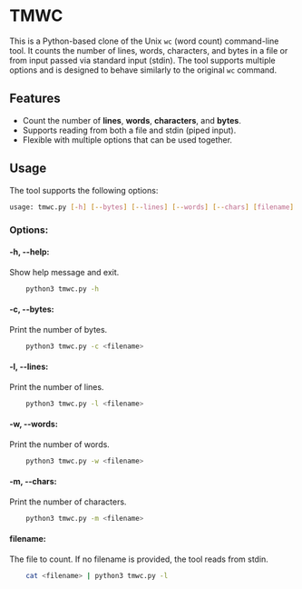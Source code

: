 # TMWC
This is a Python-based clone of the Unix `wc` (word count) command-line tool. It counts the number of lines, words, characters, and bytes in a file or from input passed via standard input (stdin). The tool supports multiple options and is designed to behave similarly to the original `wc` command.

## Features

- Count the number of **lines**, **words**, **characters**, and **bytes**.
- Supports reading from both a file and stdin (piped input).
- Flexible with multiple options that can be used together.

## Usage
The tool supports the following options:

```bash
usage: tmwc.py [-h] [--bytes] [--lines] [--words] [--chars] [filename]
```

### Options:
#### -h, --help: 
Show help message and exit.

```bash
    python3 tmwc.py -h
```

#### -c, --bytes: 
Print the number of bytes.

```bash
    python3 tmwc.py -c <filename>
```

#### -l, --lines: 
Print the number of lines.

```bash 
    python3 tmwc.py -l <filename>
```

#### -w, --words: 
Print the number of words.

```bash 
    python3 tmwc.py -w <filename>
```

#### -m, --chars: 
Print the number of characters.

```bash 
    python3 tmwc.py -m <filename>
```

#### filename: 
The file to count. If no filename is provided, the tool reads from stdin.

```bash 
    cat <filename> | python3 tmwc.py -l
```
